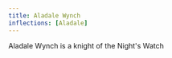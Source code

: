 ```yaml
---
title: Aladale Wynch
inflections: [Aladale]
---
```


Aladale Wynch is a knight of the Night's Watch


